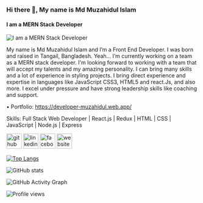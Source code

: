 ### Hi there 👋,  My name is Md Muzahidul Islam
#### I am a MERN Stack Developer
![I am a MERN Stack Developer](https://i.ibb.co/qMX5MZC/Black-Modern-Blogger-You-Tube-Channel-Art.png)

My name is Md Muzahidul Islam and I’m a Front End Developer. I was born and raised in Tangail, Bangladesh. Yeah… I’m currently working on a team as a MERN stack developer.  I'm looking forward to working with a team that will accept my talents and my amazing personality. I can bring many skills and a lot of experience in styling projects. I bring direct experience and expertise in languages like JavaScript CSS3, HTML5 and react.Js, and also more. I excel under pressure and have strong leadership skills like coaching and support.

• Portfolio: https://developer-muzahidul.web.app/


Skills: Full Stack Web Developer | React.js | Redux | HTML | CSS | JavaScript | Node.js | Express 


[<img src='https://cdn.jsdelivr.net/npm/simple-icons@3.0.1/icons/github.svg' alt='github' height='40'>](https://github.com/m)  [<img src='https://cdn.jsdelivr.net/npm/simple-icons@3.0.1/icons/linkedin.svg' alt='linkedin' height='40'>](https://www.linkedin.com/in/md-muzahidul-islam-a82a51181//)  [<img src='https://cdn.jsdelivr.net/npm/simple-icons@3.0.1/icons/facebook.svg' alt='facebook' height='40'>](https://www.facebook.com/md.muzahidul.14/)  [<img src='https://cdn.jsdelivr.net/npm/simple-icons@3.0.1/icons/icloud.svg' alt='website' height='40'>](https://developer-muzahidul.web.app/)  

[![Top Langs](https://github-readme-stats.vercel.app/api/top-langs/?username=m)](https://github.com/anuraghazra/github-readme-stats)

![GitHub stats](https://github-readme-stats.vercel.app/api?username=m&show_icons=true)  

![GitHub Activity Graph](https://activity-graph.herokuapp.com/graph?username=m)  

![Profile views](https://gpvc.arturio.dev/m)  
